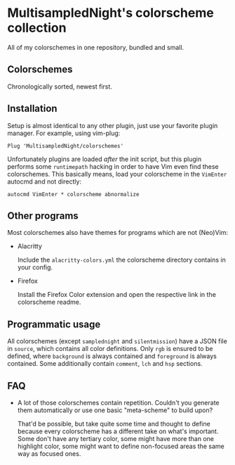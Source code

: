 # MultisampledNight's colorscheme collection

All of my colorschemes in one repository, bundled and small.

## Colorschemes

Chronologically sorted, newest first.


## Installation

Setup is almost identical to any other plugin, just use your favorite plugin
manager. For example, using vim-plug:

```vim
Plug 'MultisampledNight/colorschemes'
```

Unfortunately plugins are loaded *after* the init script, but this plugin performs
some `runtimepath` hacking in order to have Vim even find these colorschemes.
This basically means, load your colorscheme in the `VimEnter` autocmd and not directly:

```
autocmd VimEnter * colorscheme abnormalize
```

## Other programs

Most colorschemes also have themes for programs which are not (Neo)Vim:

- Alacritty

	Include the `alacritty-colors.yml` the colorscheme directory contains in your
	config.

- Firefox
	
	Install the Firefox Color extension and open the respective link in the
	colorscheme readme.

## Programmatic usage

All colorschemes (except `samplednight` and `silentmission`) have a JSON file
in `source`, which contains all color definitions. Only `rgb` is ensured to be
defined, where `background` is always contained and `foreground` is always
contained. Some additionally contain `comment`, `lch` and `hsp` sections.

## FAQ

- A lot of those colorschemes contain repetition. Couldn't you generate them
	automatically or use one basic "meta-scheme" to build upon?

	That'd be possible, but take quite some time and thought to define because
	every colorscheme has a different take on what's important. Some don't have
	any tertiary color, some might have more than one highlight color, some might
	want to define non-focused areas the same way as focused ones.

<!--
  vim: tw=80
-->
